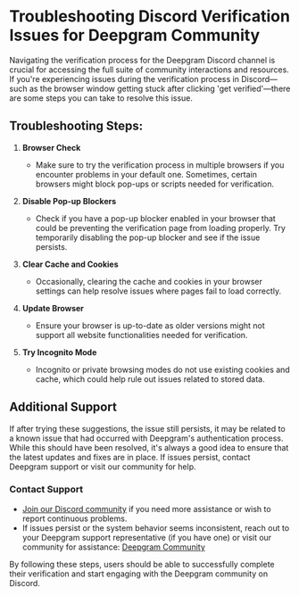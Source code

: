 # Troubleshooting Discord Verification Issues for Deepgram Community

Navigating the verification process for the Deepgram Discord channel is crucial for accessing the full suite of community interactions and resources. If you're experiencing issues during the verification process in Discord—such as the browser window getting stuck after clicking 'get verified'—there are some steps you can take to resolve this issue.

## Troubleshooting Steps:

1. **Browser Check**
   - Make sure to try the verification process in multiple browsers if you encounter problems in your default one. Sometimes, certain browsers might block pop-ups or scripts needed for verification.

2. **Disable Pop-up Blockers**
   - Check if you have a pop-up blocker enabled in your browser that could be preventing the verification page from loading properly. Try temporarily disabling the pop-up blocker and see if the issue persists.

3. **Clear Cache and Cookies**
   - Occasionally, clearing the cache and cookies in your browser settings can help resolve issues where pages fail to load correctly.

4. **Update Browser**
   - Ensure your browser is up-to-date as older versions might not support all website functionalities needed for verification.

5. **Try Incognito Mode**
   - Incognito or private browsing modes do not use existing cookies and cache, which could help rule out issues related to stored data.

## Additional Support

If after trying these suggestions, the issue still persists, it may be related to a known issue that had occurred with Deepgram's authentication process. While this should have been resolved, it's always a good idea to ensure that the latest updates and fixes are in place. If issues persist, contact Deepgram support or visit our community for help.

### Contact Support
- [Join our Discord community](https://discord.gg/deepgram) if you need more assistance or wish to report continuous problems.
- If issues persist or the system behavior seems inconsistent, reach out to your Deepgram support representative (if you have one) or visit our community for assistance: [Deepgram Community](https://community.deepgram.com)

By following these steps, users should be able to successfully complete their verification and start engaging with the Deepgram community on Discord.
